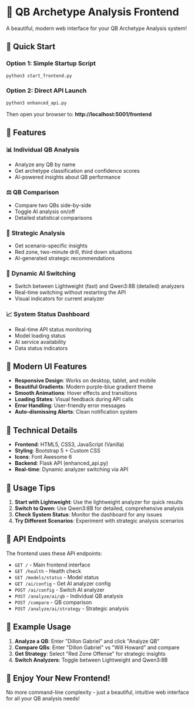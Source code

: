 # 🏈 QB Archetype Analysis Frontend

A beautiful, modern web interface for your QB Archetype Analysis system!

## 🚀 Quick Start

### Option 1: Simple Startup Script
```bash
python3 start_frontend.py
```

### Option 2: Direct API Launch
```bash
python3 enhanced_api.py
```

Then open your browser to: **http://localhost:5001/frontend**

## 🌟 Features

### 📊 **Individual QB Analysis**
- Analyze any QB by name
- Get archetype classification and confidence scores
- AI-powered insights about QB performance

### ⚖️ **QB Comparison**
- Compare two QBs side-by-side
- Toggle AI analysis on/off
- Detailed statistical comparisons

### 🎯 **Strategic Analysis**
- Get scenario-specific insights
- Red zone, two-minute drill, third down situations
- AI-generated strategic recommendations

### 🔄 **Dynamic AI Switching**
- Switch between Lightweight (fast) and Qwen3:8B (detailed) analyzers
- Real-time switching without restarting the API
- Visual indicators for current analyzer

### 📈 **System Status Dashboard**
- Real-time API status monitoring
- Model loading status
- AI service availability
- Data status indicators

## 🎨 **Modern UI Features**

- **Responsive Design**: Works on desktop, tablet, and mobile
- **Beautiful Gradients**: Modern purple-blue gradient theme
- **Smooth Animations**: Hover effects and transitions
- **Loading States**: Visual feedback during API calls
- **Error Handling**: User-friendly error messages
- **Auto-dismissing Alerts**: Clean notification system

## 🔧 **Technical Details**

- **Frontend**: HTML5, CSS3, JavaScript (Vanilla)
- **Styling**: Bootstrap 5 + Custom CSS
- **Icons**: Font Awesome 6
- **Backend**: Flask API (enhanced_api.py)
- **Real-time**: Dynamic analyzer switching via API

## 📱 **Usage Tips**

1. **Start with Lightweight**: Use the lightweight analyzer for quick results
2. **Switch to Qwen**: Use Qwen3:8B for detailed, comprehensive analysis
3. **Check System Status**: Monitor the dashboard for any issues
4. **Try Different Scenarios**: Experiment with strategic analysis scenarios

## 🔗 **API Endpoints**

The frontend uses these API endpoints:
- `GET /` - Main frontend interface
- `GET /health` - Health check
- `GET /models/status` - Model status
- `GET /ai/config` - Get AI analyzer config
- `POST /ai/config` - Switch AI analyzer
- `POST /analyze/ai/qb` - Individual QB analysis
- `POST /compare` - QB comparison
- `POST /analyze/ai/strategy` - Strategic analysis

## 🎯 **Example Usage**

1. **Analyze a QB**: Enter "Dillon Gabriel" and click "Analyze QB"
2. **Compare QBs**: Enter "Dillon Gabriel" vs "Will Howard" and compare
3. **Get Strategy**: Select "Red Zone Offense" for strategic insights
4. **Switch Analyzers**: Toggle between Lightweight and Qwen3:8B

## 🚀 **Enjoy Your New Frontend!**

No more command-line complexity - just a beautiful, intuitive web interface for all your QB analysis needs!
